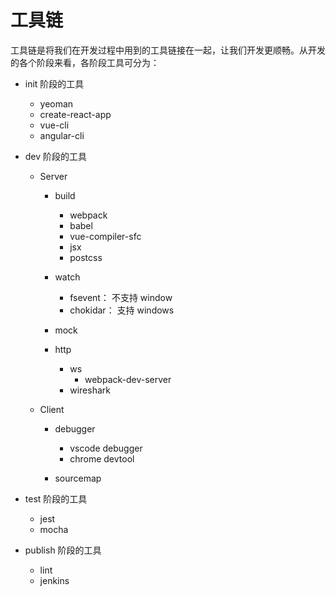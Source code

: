 # 工具链

工具链是将我们在开发过程中用到的工具链接在一起，让我们开发更顺畅。从开发的各个阶段来看，各阶段工具可分为：

- init 阶段的工具

  - yeoman
  - create-react-app
  - vue-cli
  - angular-cli

- dev 阶段的工具

  - Server

    - build

      - webpack
      - babel
      - vue-compiler-sfc
      - jsx
      - postcss

    - watch

      - fsevent： 不支持 window
      - chokidar： 支持 windows

    - mock
    - http

      - ws
        - webpack-dev-server
      - wireshark

  - Client

    - debugger

      - vscode debugger
      - chrome devtool

    - sourcemap

- test 阶段的工具

  - jest
  - mocha

- publish 阶段的工具

  - lint
  - jenkins
